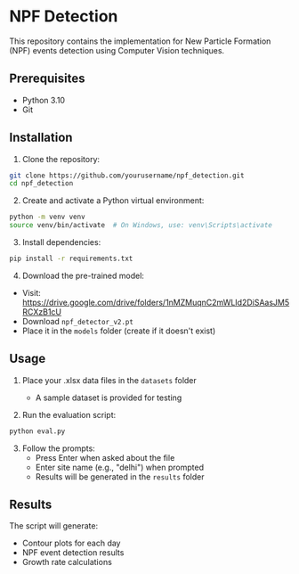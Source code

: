 # NPF Detection

This repository contains the implementation for New Particle Formation (NPF) events detection using Computer Vision techniques.

## Prerequisites

- Python 3.10
- Git

## Installation

1. Clone the repository:
```bash
git clone https://github.com/yourusername/npf_detection.git
cd npf_detection
```

2. Create and activate a Python virtual environment:
```bash
python -m venv venv
source venv/bin/activate  # On Windows, use: venv\Scripts\activate
```

3. Install dependencies:
```bash
pip install -r requirements.txt
```

4. Download the pre-trained model:
- Visit: https://drive.google.com/drive/folders/1nMZMuqnC2mWLId2DiSAasJM5RCXzB1cU
- Download `npf_detector_v2.pt`
- Place it in the `models` folder (create if it doesn't exist)

## Usage

1. Place your .xlsx data files in the `datasets` folder
   - A sample dataset is provided for testing

2. Run the evaluation script:
```bash
python eval.py
```

3. Follow the prompts:
   - Press Enter when asked about the file
   - Enter site name (e.g., "delhi") when prompted
   - Results will be generated in the `results` folder

## Results

The script will generate:
- Contour plots for each day
- NPF event detection results
- Growth rate calculations
